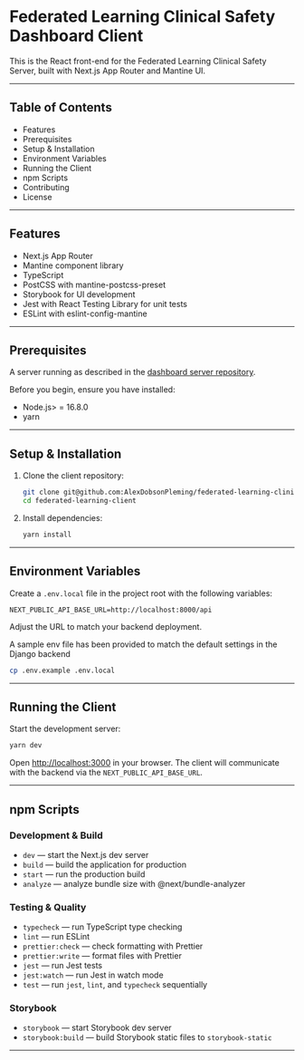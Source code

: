 # Federated Learning Clinical Safety Dashboard Client

This is the React front-end for the Federated Learning Clinical Safety Server, built with Next.js App Router and Mantine UI.

---

## Table of Contents

* Features
* Prerequisites
* Setup & Installation
* Environment Variables
* Running the Client
* npm Scripts
* Contributing
* License

---

## Features

* Next.js App Router
* Mantine component library
* TypeScript
* PostCSS with mantine-postcss-preset
* Storybook for UI development
* Jest with React Testing Library for unit tests
* ESLint with eslint-config-mantine

---

## Prerequisites

A server running as described in the [dashboard server repository](https://github.com/AlexDobsonPleming/federated-learning-clinical-safety-server).

Before you begin, ensure you have installed:

* Node.js> = 16.8.0
* yarn

---

## Setup & Installation

1. Clone the client repository:

   ```bash
   git clone git@github.com:AlexDobsonPleming/federated-learning-clinical-safety-client.git
   cd federated-learning-client
   ```

2. Install dependencies:

   ```bash
   yarn install
   ```

---

## Environment Variables

Create a `.env.local` file in the project root with the following variables:

```dotenv
NEXT_PUBLIC_API_BASE_URL=http://localhost:8000/api
```

Adjust the URL to match your backend deployment.

A sample env file has been provided to match the default settings in the Django backend

```bash
cp .env.example .env.local
```

---

## Running the Client

Start the development server:

```bash
yarn dev
```

Open [http://localhost:3000](http://localhost:3000) in your browser. The client will communicate with the backend via the `NEXT_PUBLIC_API_BASE_URL`.

---

## npm Scripts

### Development & Build

* `dev` — start the Next.js dev server
* `build` — build the application for production
* `start` — run the production build
* `analyze` — analyze bundle size with @next/bundle-analyzer

### Testing & Quality

* `typecheck` — run TypeScript type checking
* `lint` — run ESLint
* `prettier:check` — check formatting with Prettier
* `prettier:write` — format files with Prettier
* `jest` — run Jest tests
* `jest:watch` — run Jest in watch mode
* `test` — run `jest`, `lint`, and `typecheck` sequentially

### Storybook

* `storybook` — start Storybook dev server
* `storybook:build` — build Storybook static files to `storybook-static`

---
